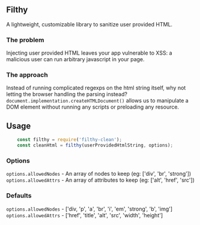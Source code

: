 ## Filthy
A lightweight, customizable library to sanitize user provided HTML.

### The problem
Injecting user provided HTML leaves your app vulnerable to XSS: a malicious user can run arbitrary javascript in your page.

### The approach
Instead of running complicated regexps on the html string itself, why not letting the browser handling the parsing instead?
`document.implementation.createHTMLDocument()` allows us to manipulate a DOM element without running any scripts or preloading any resource.

## Usage
```js
	const filthy = require('filthy-clean');
	const cleanHtml = filthy(userProvidedHtmlString, options);
```

### Options
`options.allowedNodes` - An array of nodes to  keep (eg: ['div', 'br', 'strong'])
`options.allowedAttrs` - An array of attributes to  keep (eg: ['alt', 'href', 'src'])

### Defaults
`options.allowedNodes` - ['div, 'p', 'a', 'br', 'i', 'em', 'strong', 'b', 'img']
`options.allowedAttrs` - ['href', 'title', 'alt', 'src', 'width', 'height']
